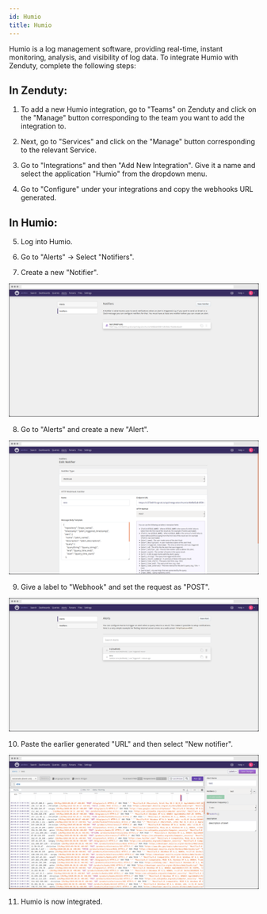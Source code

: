 ```yaml
---
id: Humio
title: Humio
---
```

Humio is a log management software, providing real-time, instant monitoring, analysis, and visibility of log data. To integrate Humio with Zenduty, complete the following steps:

## In Zenduty:
1. To add a new Humio integration, go to "Teams" on Zenduty and click on the "Manage" button corresponding to the team you want to add the integration to.

2. Next, go to "Services" and click on the "Manage" button corresponding to the relevant Service.

3. Go to "Integrations" and then "Add New Integration". Give it a name and select the application "Humio" from the dropdown menu.

4. Go to "Configure" under your integrations and copy the webhooks URL generated. 

## In Humio:

5. Log into Humio.

6. Go to "Alerts" -> Select "Notifiers".

7. Create a new "Notifier".

![](/img/Integrations/Humio/1.png)

8. Go to "Alerts" and create a new "Alert".

![](/img/Integrations/Humio/2.png)

9. Give a label to "Webhook" and set the request as "POST".

![](/img/Integrations/Humio/3.png)

10. Paste the earlier generated "URL" and then select "New notifier".

![](/img/Integrations/Humio/4.png)

11. Humio is now integrated. 